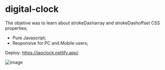 # digital-clock

The objetive was to learn about strokeDasharray and strokeDashoffset CSS properties;

- Pure Javascript;
- Responsive for PC and Mobile users;

Deploy: https://jaoclock.netlify.app/

![image](https://user-images.githubusercontent.com/94070775/175128606-c805063f-eced-4707-8ebf-7f238f3c40ba.png)
